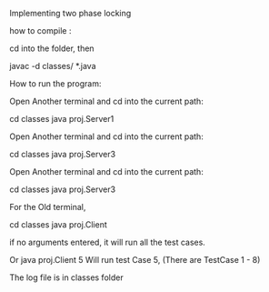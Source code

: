 Implementing two phase locking


how to compile :

cd into the folder, then 

javac -d classes/ *.java


How to run the program: 


Open Another terminal and cd into the current path: 

cd classes
java proj.Server1


Open Another terminal and cd into the current path: 

cd classes
java proj.Server3


Open Another terminal and cd into the current path: 

cd classes
java proj.Server3



For the Old terminal, 

cd classes
java proj.Client 


if no arguments entered, it will run all the test cases.

Or java proj.Client 5
Will run test Case 5,
(There are TestCase  1 - 8)

The log file is in classes folder
